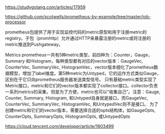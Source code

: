 https://studygolang.com/articles/17959

https://github.com/scotwells/prometheus-by-example/tree/master/job-processor


prometheus包提供了用于实现监控代码的metric原型和用于注册metric的registry。子包（promhttp）允许通过HTTP来暴露注册的metric或将注册的metric推送到Pushgateway。

Metrics
prometheus一共有5种metric类型，前四种为：Counter，Gauge，Summary 和Histogram，每种类型都有对应的vector版本：GaugeVec, CounterVec, SummaryVec, HistogramVec，vector版本细化了prometheus数据模型，增加了label维度。第5种metric为Untyped，它的运作方式类似Gauge，区别在于它只向prometheus服务器发送类型信号。
只有基础metric类型实现了Metric接口，metric和它们的vector版本都实现了collector接口。collector负责一系列metrics的采集，但是为了方便，metric也可以“收集自己”。注意：Gauge, Counter, Summary, Histogram, 和Untyped自身就是接口，而GaugeVec, CounterVec, SummaryVec, HistogramVec, 和UntypedVec则不是接口。
为了创建metric和它们的vector版本，需要选择合适的opts结构体，如GaugeOpts, CounterOpts, SummaryOpts, HistogramOpts, 或UntypedOpts

https://cloud.tencent.com/developer/article/1603499